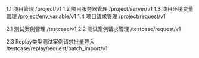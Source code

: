 1.1 项目管理 /project/v1
1.2 项目服务器管理 /project/server/v1
1.3 项目环境变量管理 /project/env_variable/v1
1.4 项目请求管理 /project/request/v1


2.1 测试案例管理 /testcase/v1
2.2 测试案例请求管理 /testcase/request/v1

2.3 Replay类型测试案例请求批量导入 /testcase/replay/request/batch_import/v1